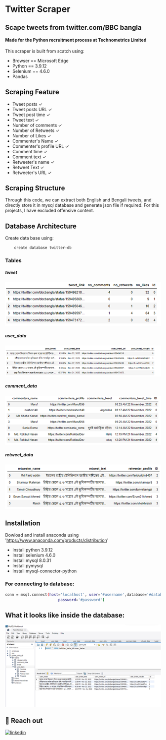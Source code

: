 # Twitter Scraper

## Scape tweets from twitter.com/BBC bangla

#### Made for the Python recruitment process at Technometrics Limited

This scraper is built from scatch using:

- Browser == Microsoft Edge
- Python == 3.9.12
- Selenium == 4.6.0
- Pandas

## Scraping Feature

- Tweet posts &check;
- Tweet posts URL &check;
- Tweet post time &check;
- Tweet text &check;
- Number of comments &check;
- Number of Retweets &check;
- Number of Likes &check;
- Commenter's Name &check;
- Commenter's profile URL &check;
- Comment time &check;
- Comment text &check;
- Retweeter's name &check;
- Retweet Text &check;
- Retweeter's URL &check;

## Scraping Structure

Through this code, we can extract both English and Bengali tweets, and directly store it in mysql database and generate json file if required. For this projects, I have excluded offensive content.

## Database Architecture

Create data base using:

```bash
    create database twitter-db
```

### Tables

##### tweet

![Alt text](assets/df_tweets.png?raw=true "df_tweet")

##### user_data

![Alt text](assets/df_user.png?raw=true "df_user")

##### comment_data

![Alt text](assets/df_comments.png?raw=true "df_comments")

##### retweet_data

![Alt text](assets/df_retweets.png?raw=true "df_retweets")

## Installation

Dowload and install anaconda using 'https://www.anaconda.com/products/distribution'

- Install python 3.9.12
- Install selenium 4.6.0
- Install mysql 8.0.31
- Install pymysql
- Install mysql-connector-python

### For connecting to database:

```sh
conn = msql.connect(host='localhost', user='#username',database='#database_name',
                        password='#password')
```

## What it looks like inside the database:

![Alt text](assets/inside_database.png?raw=true "inside database")

## 🔗 Reach out

[![linkedin](https://img.shields.io/badge/linkedin-0A66C2?style=for-the-badge&logo=linkedin&logoColor=white)](https://www.linkedin.com/in/tazin-morshed-b441a6237/)

